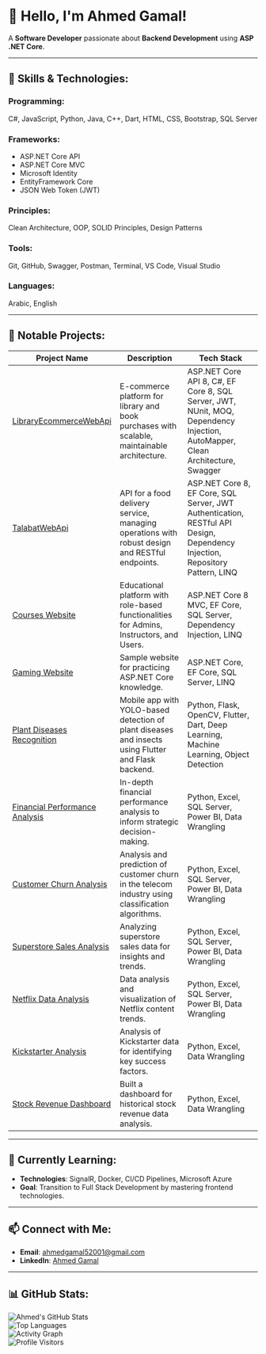 # 👋 Hello, I'm Ahmed Gamal!

A **Software Developer** passionate about **Backend Development** using **ASP .NET Core**.

---

## 🌟 Skills & Technologies:

### Programming:
C#, JavaScript, Python, Java, C++, Dart, HTML, CSS, Bootstrap, SQL Server

### Frameworks:
- ASP.NET Core API
- ASP.NET Core MVC
- Microsoft Identity
- EntityFramework Core
- JSON Web Token (JWT)

### Principles:
Clean Architecture, OOP, SOLID Principles, Design Patterns

### Tools:
Git, GitHub, Swagger, Postman, Terminal, VS Code, Visual Studio

### Languages:
Arabic, English

---

## 📂 Notable Projects:

| **Project Name**  | **Description**                                                                                                                                  | **Tech Stack**                                                                                                                                                                  |
|--------------------|--------------------------------------------------------------------------------------------------------------------------------------------------|-------------------------------------------------------------------------------------------------------------------------------------------------------------------------------|
| [LibraryEcommerceWebApi](https://github.com/ahmedgamal23/LibraryEcommerceWebApi)   | E-commerce platform for library and book purchases with scalable, maintainable architecture.                                                | ASP.NET Core API 8, C#, EF Core 8, SQL Server, JWT, NUnit, MOQ, Dependency Injection, AutoMapper, Clean Architecture, Swagger                                               |
| [TalabatWebApi](https://github.com/ahmedgamal23/TalabatWebAspDotNetCoreApi)       | API for a food delivery service, managing operations with robust design and RESTful endpoints.                                              | ASP.NET Core 8, EF Core, SQL Server, JWT Authentication, RESTful API Design, Dependency Injection, Repository Pattern, LINQ                                                 |
| [Courses Website](https://github.com/ahmedgamal23/Courses-Website-Asp-.Net-Core-Mvc) | Educational platform with role-based functionalities for Admins, Instructors, and Users.                                                    | ASP.NET Core 8 MVC, EF Core, SQL Server, Dependency Injection, LINQ                                                                                                          |
| [Gaming Website](https://github.com/ahmedgamal23/Gaming-Website-Project-ASP.Net) | Sample website for practicing ASP.NET Core knowledge.                                                                                      | ASP.NET Core, EF Core, SQL Server, LINQ                                                                                                                                      |
| [Plant Diseases Recognition](https://github.com/ahmedgamal23/Plant-Diseases-Infection-Recognition) | Mobile app with YOLO-based detection of plant diseases and insects using Flutter and Flask backend.                                          | Python, Flask, OpenCV, Flutter, Dart, Deep Learning, Machine Learning, Object Detection                                                                                     |
| [Financial Performance Analysis](https://github.com/ahmedgamal23/Financial-Performance-Analysis-Project) | In-depth financial performance analysis to inform strategic decision-making.                                                                | Python, Excel, SQL Server, Power BI, Data Wrangling                                                                                                                          |
| [Customer Churn Analysis](https://github.com/ahmedgamal23/Customer-Churn-Analysis-project) | Analysis and prediction of customer churn in the telecom industry using classification algorithms.                                          | Python, Excel, SQL Server, Power BI, Data Wrangling                                                                                                                          |
| [Superstore Sales Analysis](https://github.com/ahmedgamal23/Superstore-sales-data-analysis-project) | Analyzing superstore sales data for insights and trends.                                                                                   | Python, Excel, SQL Server, Power BI, Data Wrangling                                                                                                                          |
| [Netflix Data Analysis](https://github.com/ahmedgamal23/Netflix-Data-Analysis-and-Visualization-project) | Data analysis and visualization of Netflix content trends.                                                                                 | Python, Excel, SQL Server, Power BI, Data Wrangling                                                                                                                          |
| [Kickstarter Analysis](https://github.com/ahmedgamal23/Kickstarter-data-analysis-project) | Analysis of Kickstarter data for identifying key success factors.                                                                          | Python, Excel, Data Wrangling                                                                                                                                               |
| [Stock Revenue Dashboard](https://github.com/ahmedgamal23/Analyzing-Historical-Stock-Revenue-Data-and-Building-a-Dashboard) | Built a dashboard for historical stock revenue data analysis.                                                                              | Python, Excel, Data Wrangling                                                                                                                                               |

---

## 🌱 Currently Learning:

- **Technologies**: SignalR, Docker, CI/CD Pipelines, Microsoft Azure  
- **Goal**: Transition to Full Stack Development by mastering frontend technologies.

---

## 📫 Connect with Me:

- **Email**: [ahmedgamal52001@gmail.com](mailto:ahmedgamal52001@gmail.com)  
- **LinkedIn**: [Ahmed Gamal](https://www.linkedin.com/in/ahmed-gamal-667a061a3/)

---

## 📊 GitHub Stats:

![Ahmed's GitHub Stats](https://github-readme-stats.vercel.app/api?username=ahmedgamal23&show_icons=true&theme=radical)  
![Top Languages](https://github-readme-stats.vercel.app/api/top-langs/?username=ahmedgamal23&layout=compact)  
![Activity Graph](https://activity-graph.herokuapp.com/graph?username=ahmedgamal23&theme=dracula)  
![Profile Visitors](https://komarev.com/ghpvc/?username=ahmedgamal23)
